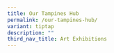 ```yaml
---
title: Our Tampines Hub
permalink: /our-tampines-hub/
variant: tiptap
description: ""
third_nav_title: Art Exhibitions
---
```

<p></p>